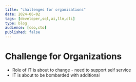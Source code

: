 ```yaml
---
title: "challenges for organizations"
date: 2024-06-02
tags: [developer,sql,ai,llm,cli]
type: blog
audience: [coo,cto]
published: false
---
```


# Challenge for Organizations

- Role of IT is about to change - need to support self service
- IT is about to be bombarded with additional
